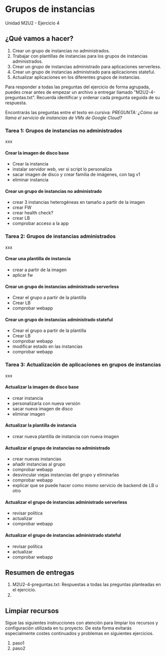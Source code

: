 # Grupos de instancias
Unidad M2U2 - Ejercicio 4

## ¿Qué vamos a hacer?
1. Crear un grupo de instancias no administrados.
1. Trabajar con plantillas de instancias para los grupos de instancias administrados.
1. Crear un grupo de instancias administrado para aplicaciones serverless.
1. Crear un grupo de instancias administrado para aplicaciones stateful.
1. Actualizar aplicaciones en los diferentes grupos de instancias.

Para responder a todas las preguntas del ejercicio de forma agrupada, puedes crear antes de empezar un archivo a entregar llamado "M2U2-4-preguntas.txt". Recuerda identificar y ordenar cada pregunta seguida de su respuesta.

Encontrarás las preguntas entre el texto en cursiva: *PREGUNTA: ¿Cómo se llama el servicio de instancias de VMs de Google Cloud?*

### Tarea 1: Grupos de instancias no administrados
xxx

#### Crear la imagen de disco base
- Crear la instancia
- instalar servidor web, ver si script lo personaliza
- sacar imagen de disco y crear familia de imágenes, con tag v1
- eliminar instancia

#### Crear un grupo de instancias no administrado
- crear 3 instancias heterogéneas en tamaño a partir de la imagen
- crear FW
- crear health check?
- crear LB
- comprobar acceso a la app

### Tarea 2: Grupos de instancias administrados
xxx

#### Crear una plantilla de instancia
- crear a partir de la imagen
- aplicar fw

#### Crear un grupo de instancias administrado serverless
- Crear el grupo a partir de la plantilla
- Crear LB
- comprobar webapp

#### Crear un grupo de instancias administrado stateful
- Crear el grupo a partir de la plantilla
- Crear LB
- comprobar webapp
- modificar estado en las instancias
- comprobar webapp

### Tarea 3: Actualización de aplicaciones en grupos de instancias
xxx

#### Actualizar la imagen de disco base
- crear instancia
- personalizarla con nueva versión
- sacar nueva imagen de disco
- eliminar imagen

#### Actualizar la plantilla de instancia
- crear nueva plantilla de instancia con nueva imagen

#### Actualizar el grupo de instancias no administrado
- crear nuevas instancias
- añadir instancias al grupo
- comprobar webapp
- desvincular viejas instancias del grupo y eliminarlas
- comprobar webapp
- explicar que se puede hacer como mismo servicio de backend de LB u otro

#### Actualizar el grupo de instancias administrado serverless
- revisar política
- actualizar
- comprobar webapp

#### Actualizar el grupo de instancias administrado stateful
- revisar política
- actualizar
- comprobar webapp

## Resumen de entregas
1. M2U2-4-preguntas.txt: Respuestas a todas las preguntas planteadas en el ejercicio.
1. [nombre de archivo]: descripción

## Limpiar recursos
Sigue las siguientes instrucciones con atención para limpiar los recursos y configuración utilizada en tu proyecto. De esta forma evitarás especialmente costes continuados y problemas en siguientes ejercicios.

1. paso1
1. paso2

